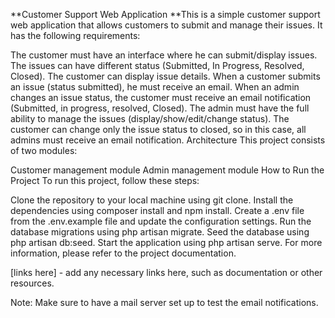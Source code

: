 **Customer Support Web Application
**This is a simple customer support web application that allows customers to submit and manage their issues. It has the following requirements:

The customer must have an interface where he can submit/display issues.
The issues can have different status (Submitted, In Progress, Resolved, Closed).
The customer can display issue details.
When a customer submits an issue (status submitted), he must receive an email.
When an admin changes an issue status, the customer must receive an email notification (Submitted, in progress, resolved, Closed).
The admin must have the full ability to manage the issues (display/show/edit/change status).
The customer can change only the issue status to closed, so in this case, all admins must receive an email notification.
Architecture
This project consists of two modules:

Customer management module
Admin management module
How to Run the Project
To run this project, follow these steps:

Clone the repository to your local machine using git clone.
Install the dependencies using composer install and npm install.
Create a .env file from the .env.example file and update the configuration settings.
Run the database migrations using php artisan migrate.
Seed the database using php artisan db:seed.
Start the application using php artisan serve.
For more information, please refer to the project documentation.

[links here] - add any necessary links here, such as documentation or other resources.

Note: Make sure to have a mail server set up to test the email notifications.